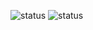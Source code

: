 
![status](https://github-readme-stats.vercel.app/api?username=saidjonjalolov&show_icons=true&theme=radical)
![status](https://github-readme-stats.vercel.app/api/top-langs/?username=saidjonjalolov&layout=compact)
